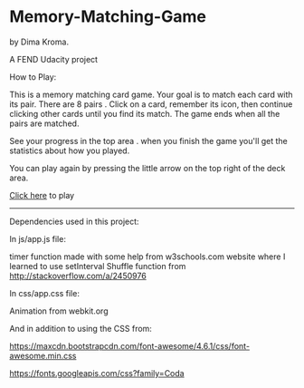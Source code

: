 # Memory-Matching-Game 
by Dima Kroma.

A FEND Udacity project

How to Play:

This is a memory matching card game. Your goal is to match each card with its pair. There are 8 pairs .
Click on a card, remember its icon, then continue clicking other cards until you find its match. The game ends when all the pairs are matched.

See your progress in the top area .
when you finish the game  you'll get the statistics about how you played.

You can play again by pressing the little arrow on the top right of the deck area.

[Click here](http://htmlpreview.github.io/?https://github.com/dimakm/Memory-Matching-Game/blob/master/index.html) to play

----------------------------------------------

Dependencies used in this project:

In js/app.js file:

  timer function made with some help from w3schools.com website where I learned to use setInterval
  Shuffle function from http://stackoverflow.com/a/2450976
  
  
In css/app.css file:

  Animation from webkit.org 

And in addition to using the CSS from:

  https://maxcdn.bootstrapcdn.com/font-awesome/4.6.1/css/font-awesome.min.css

  https://fonts.googleapis.com/css?family=Coda


